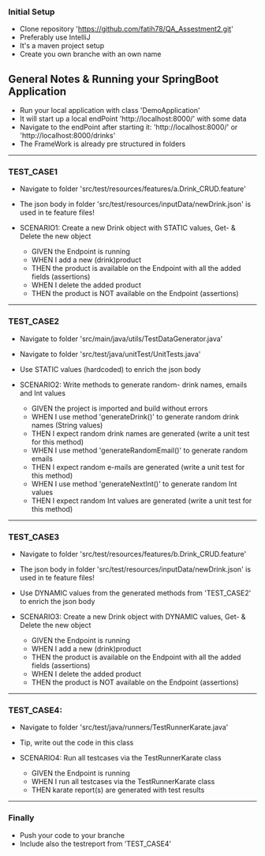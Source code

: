 ### Initial Setup
* Clone repository 'https://github.com/fatih78/QA_Assestment2.git'
* Preferably use IntelliJ
* It's a maven project setup
* Create you own branche with an own name


## General Notes & Running your SpringBoot Application
* Run your local application with class 'DemoApplication'
* It will start up a local endPoint 'http://localhost:8000/' with some data
* Navigate to the endPoint after starting it: 'http://localhost:8000/' or 'http://localhost:8000/drinks'
* The FrameWork is already pre structured in folders

------------------------------------------------------------------------------------------------------------------------
### TEST_CASE1
* Navigate to folder 'src/test/resources/features/a.Drink_CRUD.feature'
* The json body in folder 'src/test/resources/inputData/newDrink.json' is used in te feature files!

* SCENARIO1: Create a new Drink object with STATIC values, Get- & Delete the new object
  * GIVEN the Endpoint is running
  * WHEN I add a new (drink)product
  * THEN the product is available on the Endpoint with all the added fields (assertions)
  * WHEN I delete the added product
  * THEN the product is NOT available on the Endpoint (assertions)

------------------------------------------------------------------------------------------------------------------------
### TEST_CASE2
* Navigate to folder 'src/main/java/utils/TestDataGenerator.java'
* Navigate to folder 'src/test/java/unitTest/UnitTests.java'
* Use STATIC values (hardcoded) to enrich the json body

* SCENARIO2: Write methods to generate random- drink names, emails and Int values
  * GIVEN the project is imported and build without errors
  * WHEN I use method 'generateDrink()' to generate random drink names (String values)
  * THEN I expect random drink names are generated (write a unit test for this method)
  * WHEN I use method 'generateRandomEmail()' to generate random emails
  * THEN I expect random e-mails are generated (write a unit test for this method)
  * WHEN I use method 'generateNextInt()' to generate random Int values
  * THEN I expect random Int values are generated (write a unit test for this method)

------------------------------------------------------------------------------------------------------------------------
### TEST_CASE3
* Navigate to folder 'src/test/resources/features/b.Drink_CRUD.feature'
* The json body in folder 'src/test/resources/inputData/newDrink.json' is used in te feature files!
* Use DYNAMIC values from the generated methods from 'TEST_CASE2' to enrich the json body

* SCENARIO3: Create a new Drink object with DYNAMIC values, Get- & Delete the new object 
  * GIVEN the Endpoint is running
  * WHEN I add a new (drink)product
  * THEN the product is available on the Endpoint with all the added fields (assertions)
  * WHEN I delete the added product
  * THEN the product is NOT available on the Endpoint (assertions)

------------------------------------------------------------------------------------------------------------------------
### TEST_CASE4:
* Navigate to folder 'src/test/java/runners/TestRunnerKarate.java'
* Tip, write out the code in this class

* SCENARIO4: Run all testcases via the TestRunnerKarate class
  * GIVEN the Endpoint is running
  * WHEN I run all testcases via the TestRunnerKarate class
  * THEN karate report(s) are generated with test results


------------------------------------------------------------------------------------------------------------------------
### Finally
* Push your code to your branche
* Include also the testreport from 'TEST_CASE4'



